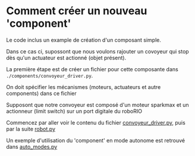 # Comment créer un nouveau 'component'

Le code inclus un example de création d'un composant simple.

Dans ce cas ci, supossont que nous voulons rajouter un covoyeur qui stop dès qu'un actuateur est actionné (objet présent).

La première étape est de créer un fichier pour cette composante dans `./components/convoyeur_driver.py`.

On doit spécifier les mécanismes (moteurs, actuateurs et autre components) dans ce fichier

Supposont que notre convoyeur est composé d'un moteur sparkmax et un actionneur (limit switch) sur un port digitale du roboRIO

Commencez par aller voir le contenu du fichier [convoyeur_driver.py](./components/convoyeur_driver.py), puis par la suite [robot.py](./robot.py)

Un exemple d'utilisation du 'component' en mode autonome est retrouvé dans [auto_modes.py](./autonomous/auto_modes.py)
